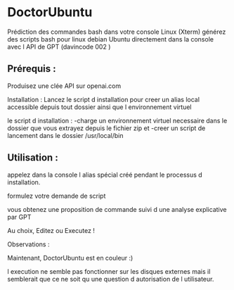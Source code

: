 # DoctorUbuntu
Prédiction des commandes bash dans votre console Linux (Xterm)
générez des scripts bash pour linux debian Ubuntu directement dans la console avec l API de GPT (davincode 002 ) 


## Prérequis : 
Produisez une clée API sur openai.com

Installation : 
Lancez le script d installation pour creer un alias local accessible depuis tout dossier ainsi que l environnement virtuel 

le script d installation : 
  -charge un environnement virtuel necessaire dans le dossier que vous extrayez depuis le fichier zip et 
  -creer un script de lancement dans le dossier /usr/local/bin


## Utilisation :  

appelez dans la console l alias spécial créé pendant le processus d installation. 

formulez votre demande de script

vous obtenez une proposition de commande suivi d une analyse explicative par GPT 

Au choix, Editez ou Executez ! 


Observations :

Maintenant, DoctorUbuntu est en couleur  :)

l execution ne semble pas fonctionner sur les disques externes mais il semblerait que ce ne soit qu une question d autorisation de l utilisateur. 



